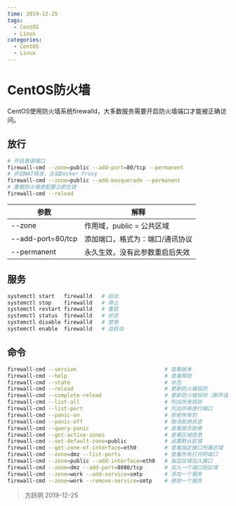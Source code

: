 ```yaml
---
time: 2019-12-25
tags:
  - CentOS
  - Linux
categories:
  - CentOS
  - Linux
---
```


# CentOS防火墙

CentOS使用防火墙系统firewalld，大多数服务需要开启防火墙端口才能被正确访问。

## 放行

```bash
# 开启普通端口
firewall-cmd --zone=public --add-port=80/tcp --permanent
# 开启NAT转发，比如Docker Proxy
firewall-cmd --zone=public --add-masquerade --permanent
# 重载防火墙使配置立即生效
firewall-cmd --reload
```

|       参数        |              解释               |
| ----------------- | ------------------------------- |
| --zone            | 作用域，public = 公共区域       |
| --add-port=80/tcp | 添加端口，格式为：端口/通讯协议 |
| --permanent       | 永久生效，没有此参数重启后失效  |

## 服务

```bash
systemctl start   firewalld   # 启动
systemctl stop    firewalld   # 停止
systemctl restart firewalld   # 重启
systemctl status  firewalld   # 状态
systemctl disable firewalld   # 禁用
systemctl enable  firewalld   # 自启动
```

## 命令

```bash
firewall-cmd --version                            # 查看版本
firewall-cmd --help                               # 查看帮助
firewall-cmd --state                              # 状态
firewall-cmd --reload                             # 更新防火墙规则
firewall-cmd --complete-reload                    # 更新防火墙规则（断开连接）
firewall-cmd --list-all                           # 列出所有规则
firewall-cmd --list-port                          # 列出所有放行端口
firewall-cmd --panic-on                           # 拒绝所有包
firewall-cmd --panic-off                          # 取消拒绝状态
firewall-cmd --query-panic                        # 查看是否拒绝
firewall-cmd --get-active-zones                   # 查看区域信息
firewall-cmd --set-default-zone=public            # 设置默认区域
firewall-cmd --get-zone-of-interface=eth0         # 查看指定接口所属区域
firewall-cmd --zone=dmz --list-ports              # 查看所有打开的端口
firewall-cmd --zone=public --add-interface=eth0   # 指定区域加入接口
firewall-cmd --zone=dmz --add-port=8080/tcp       # 加入一个端口到区域
firewall-cmd --zone=work --add-service=smtp       # 添加一个服务
firewall-cmd --zone=work --remove-service=smtp    # 移除一个服务
```

> 方跃明
> 2019-12-25
